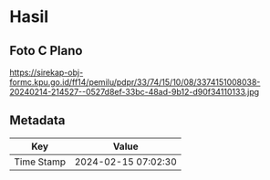 # Hasil

## Foto C Plano

https://sirekap-obj-formc.kpu.go.id/ff14/pemilu/pdpr/33/74/15/10/08/3374151008038-20240214-214527--0527d8ef-33bc-48ad-9b12-d90f34110133.jpg


## Metadata

| Key        | Value               |
| ---------- | ------------------- |
| Time Stamp | 2024-02-15 07:02:30 |



